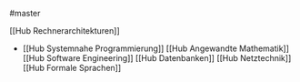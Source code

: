 #master

[[Hub Rechnerarchitekturen]]
- [[Hub Systemnahe Programmierung]]
[[Hub Angewandte Mathematik]]
[[Hub Software Engineering]]
[[Hub Datenbanken]]
[[Hub Netztechnik]]
[[Hub Formale Sprachen]]